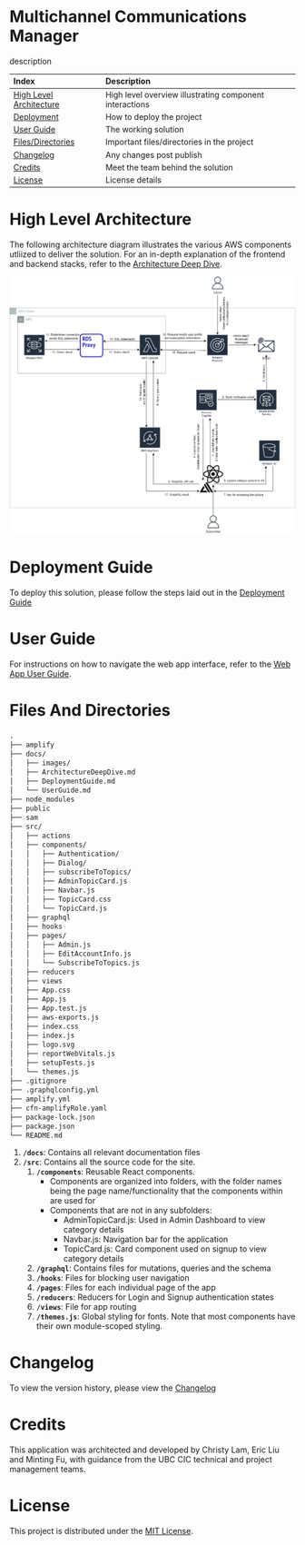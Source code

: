 # Multichannel Communications Manager

description

| Index                                               | Description                                             |
| :-------------------------------------------------- | :------------------------------------------------------ |
| [High Level Architecture](#high-level-architecture) | High level overview illustrating component interactions |
| [Deployment](#deployment-guide)                     | How to deploy the project                               |
| [User Guide](#user-guide)                           | The working solution                                    |
| [Files/Directories](#files-and-directories)         | Important files/directories in the project              |
| [Changelog](#changelog)                             | Any changes post publish                                |
| [Credits](#credits)                                 | Meet the team behind the solution                       |
| [License](#license)                                 | License details                                         |

# High Level Architecture

The following architecture diagram illustrates the various AWS components utliized to deliver the solution. For an in-depth explanation of the frontend and backend stacks, refer to the [Architecture Deep Dive](docs/ArchitectureDeepDive.md).

![alt text](docs/images/architecture-diagram.png)

# Deployment Guide

To deploy this solution, please follow the steps laid out in the [Deployment Guide](docs/DeploymentGuide.md)

# User Guide

For instructions on how to navigate the web app interface, refer to the [Web App User Guide](docs/UserGuide.md).

# Files And Directories

```text
.
├── amplify
├── docs/
│   ├── images/
│   ├── ArchitectureDeepDive.md
│   ├── DeploymentGuide.md
│   └── UserGuide.md
├── node_modules
├── public
├── sam
├── src/
│   ├── actions
│   ├── components/
│   │   ├── Authentication/
│   │   ├── Dialog/
│   │   ├── subscribeToTopics/
│   │   ├── AdminTopicCard.js
│   │   ├── Navbar.js
│   │   ├── TopicCard.css
│   │   └── TopicCard.js
│   ├── graphql
│   ├── hooks
│   ├── pages/
│   │   ├── Admin.js
│   │   ├── EditAccountInfo.js
│   │   └── SubscribeToTopics.js
│   ├── reducers
│   ├── views
│   ├── App.css
│   ├── App.js
│   ├── App.test.js
│   ├── aws-exports.js
│   ├── index.css
│   ├── index.js
│   ├── logo.svg
│   ├── reportWebVitals.js
│   ├── setupTests.js
│   └── themes.js
├── .gitignore
├── .graphqlconfig.yml
├── amplify.yml
├── cfn-amplifyRole.yaml
├── package-lock.json
├── package.json
└── README.md
```

1. **`/docs`**: Contains all relevant documentation files
2. **`/src`**: Contains all the source code for the site.
   1. **`/components`**: Reusable React components.
      - Components are organized into folders, with the folder names being the page name/functionality that the components within are used for
      - Components that are not in any subfolders:
        - AdminTopicCard.js: Used in Admin Dashboard to view category details
        - Navbar.js: Navigation bar for the application
        - TopicCard.js: Card component used on signup to view category details
   2. **`/graphql`**: Contains files for mutations, queries and the schema
   3. **`/hooks`**: Files for blocking user navigation
   4. **`/pages`**: Files for each individual page of the app
   5. **`/reducers`**: Reducers for Login and Signup authentication states
   6. **`/views`**: File for app routing
   7. **`/themes.js`**: Global styling for fonts. Note that most components have their own module-scoped styling.
# Changelog

To view the version history, please view the [Changelog](/CHANGELOG.md)

# Credits

This application was architected and developed by Christy Lam, Eric Liu and Minting Fu, with guidance from the UBC CIC technical and project management teams.

# License

This project is distributed under the [MIT License](LICENSE).